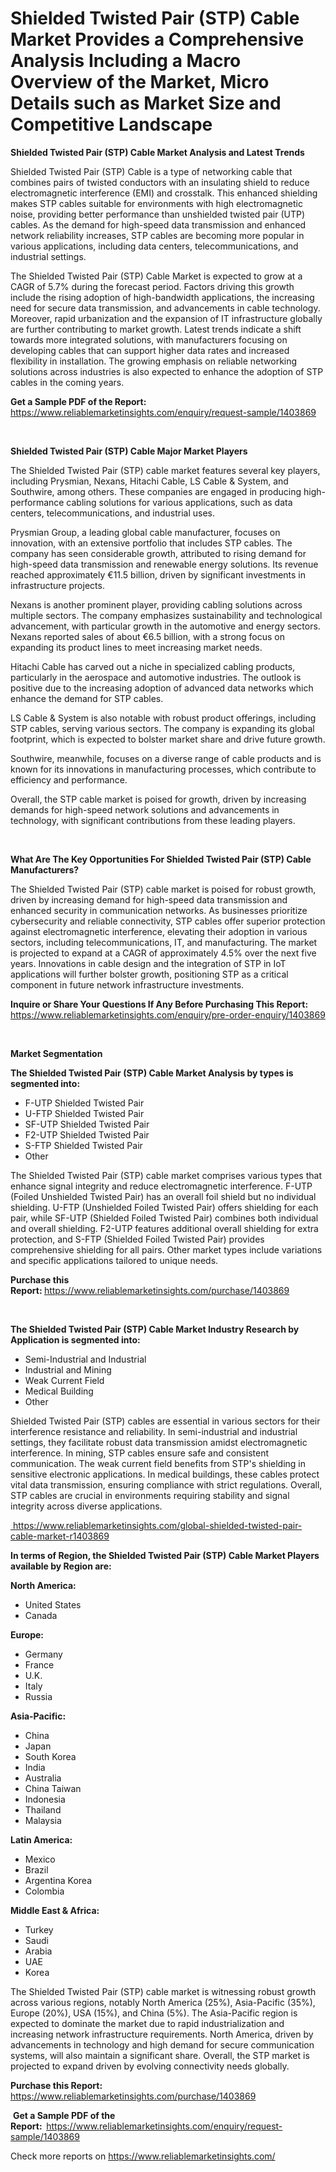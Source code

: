<p><h1>Shielded Twisted Pair (STP) Cable Market Provides a Comprehensive Analysis Including a Macro Overview of the Market, Micro Details such as Market Size and Competitive Landscape</h1></p><p><strong>Shielded Twisted Pair (STP) Cable Market Analysis and Latest Trends</strong></p>
<p><p>Shielded Twisted Pair (STP) Cable is a type of networking cable that combines pairs of twisted conductors with an insulating shield to reduce electromagnetic interference (EMI) and crosstalk. This enhanced shielding makes STP cables suitable for environments with high electromagnetic noise, providing better performance than unshielded twisted pair (UTP) cables. As the demand for high-speed data transmission and enhanced network reliability increases, STP cables are becoming more popular in various applications, including data centers, telecommunications, and industrial settings.</p><p>The Shielded Twisted Pair (STP) Cable Market is expected to grow at a CAGR of 5.7% during the forecast period. Factors driving this growth include the rising adoption of high-bandwidth applications, the increasing need for secure data transmission, and advancements in cable technology. Moreover, rapid urbanization and the expansion of IT infrastructure globally are further contributing to market growth. Latest trends indicate a shift towards more integrated solutions, with manufacturers focusing on developing cables that can support higher data rates and increased flexibility in installation. The growing emphasis on reliable networking solutions across industries is also expected to enhance the adoption of STP cables in the coming years.</p></p>
<p><strong>Get a Sample PDF of the Report:&nbsp;</strong> <a href="https://www.reliablemarketinsights.com/enquiry/request-sample/1403869?utm_campaign=3184&utm_medium=2&utm_source=Github&utm_content=ia&utm_term=28032025&utm_id=shielded-twisted-pair-stp-cable">https://www.reliablemarketinsights.com/enquiry/request-sample/1403869</a></p>
<p>&nbsp;</p>
<p><strong>Shielded Twisted Pair (STP) Cable Major Market Players</strong></p>
<p><p>The Shielded Twisted Pair (STP) cable market features several key players, including Prysmian, Nexans, Hitachi Cable, LS Cable & System, and Southwire, among others. These companies are engaged in producing high-performance cabling solutions for various applications, such as data centers, telecommunications, and industrial uses.</p><p>Prysmian Group, a leading global cable manufacturer, focuses on innovation, with an extensive portfolio that includes STP cables. The company has seen considerable growth, attributed to rising demand for high-speed data transmission and renewable energy solutions. Its revenue reached approximately €11.5 billion, driven by significant investments in infrastructure projects.</p><p>Nexans is another prominent player, providing cabling solutions across multiple sectors. The company emphasizes sustainability and technological advancement, with particular growth in the automotive and energy sectors. Nexans reported sales of about €6.5 billion, with a strong focus on expanding its product lines to meet increasing market needs.</p><p>Hitachi Cable has carved out a niche in specialized cabling products, particularly in the aerospace and automotive industries. The outlook is positive due to the increasing adoption of advanced data networks which enhance the demand for STP cables.</p><p>LS Cable & System is also notable with robust product offerings, including STP cables, serving various sectors. The company is expanding its global footprint, which is expected to bolster market share and drive future growth.</p><p>Southwire, meanwhile, focuses on a diverse range of cable products and is known for its innovations in manufacturing processes, which contribute to efficiency and performance.</p><p>Overall, the STP cable market is poised for growth, driven by increasing demands for high-speed network solutions and advancements in technology, with significant contributions from these leading players.</p></p>
<p>&nbsp;</p>
<p><strong>What Are The Key Opportunities For Shielded Twisted Pair (STP) Cable Manufacturers?</strong></p>
<p><p>The Shielded Twisted Pair (STP) cable market is poised for robust growth, driven by increasing demand for high-speed data transmission and enhanced security in communication networks. As businesses prioritize cybersecurity and reliable connectivity, STP cables offer superior protection against electromagnetic interference, elevating their adoption in various sectors, including telecommunications, IT, and manufacturing. The market is projected to expand at a CAGR of approximately 4.5% over the next five years. Innovations in cable design and the integration of STP in IoT applications will further bolster growth, positioning STP as a critical component in future network infrastructure investments.</p></p>
<p><strong>Inquire or Share Your Questions If Any Before Purchasing This Report:</strong> <a href="https://www.reliablemarketinsights.com/enquiry/pre-order-enquiry/1403869?utm_campaign=3184&utm_medium=2&utm_source=Github&utm_content=ia&utm_term=28032025&utm_id=shielded-twisted-pair-stp-cable">https://www.reliablemarketinsights.com/enquiry/pre-order-enquiry/1403869</a></p>
<p>&nbsp;</p>
<p><strong>Market Segmentation</strong></p>
<p><strong>The Shielded Twisted Pair (STP) Cable Market Analysis by types is segmented into:</strong></p>
<p><ul><li>F-UTP Shielded Twisted Pair</li><li>U-FTP Shielded Twisted Pair</li><li>SF-UTP Shielded Twisted Pair</li><li>F2-UTP Shielded Twisted Pair</li><li>S-FTP Shielded Twisted Pair</li><li>Other</li></ul></p>
<p><p>The Shielded Twisted Pair (STP) cable market comprises various types that enhance signal integrity and reduce electromagnetic interference. F-UTP (Foiled Unshielded Twisted Pair) has an overall foil shield but no individual shielding. U-FTP (Unshielded Foiled Twisted Pair) offers shielding for each pair, while SF-UTP (Shielded Foiled Twisted Pair) combines both individual and overall shielding. F2-UTP features additional overall shielding for extra protection, and S-FTP (Shielded Foiled Twisted Pair) provides comprehensive shielding for all pairs. Other market types include variations and specific applications tailored to unique needs.</p></p>
<p><strong>Purchase this Report:&nbsp;</strong><a href="https://www.reliablemarketinsights.com/purchase/1403869?utm_campaign=3184&utm_medium=2&utm_source=Github&utm_content=ia&utm_term=28032025&utm_id=shielded-twisted-pair-stp-cable">https://www.reliablemarketinsights.com/purchase/1403869</a></p>
<p>&nbsp;</p>
<p><strong>The Shielded Twisted Pair (STP) Cable Market Industry Research by Application is segmented into:</strong></p>
<p><ul><li>Semi-Industrial and Industrial</li><li>Industrial and Mining</li><li>Weak Current Field</li><li>Medical Building</li><li>Other</li></ul></p>
<p><p>Shielded Twisted Pair (STP) cables are essential in various sectors for their interference resistance and reliability. In semi-industrial and industrial settings, they facilitate robust data transmission amidst electromagnetic interference. In mining, STP cables ensure safe and consistent communication. The weak current field benefits from STP's shielding in sensitive electronic applications. In medical buildings, these cables protect vital data transmission, ensuring compliance with strict regulations. Overall, STP cables are crucial in environments requiring stability and signal integrity across diverse applications.</p></p>
<p><a href="https://www.reliablemarketinsights.com/global-shielded-twisted-pair-cable-market-r1403869?utm_campaign=3184&utm_medium=2&utm_source=Github&utm_content=ia&utm_term=28032025&utm_id=shielded-twisted-pair-stp-cable">&nbsp;https://www.reliablemarketinsights.com/global-shielded-twisted-pair-cable-market-r1403869</a></p>
<p><strong>In terms of Region, the Shielded Twisted Pair (STP) Cable Market Players available by Region are:</strong></p>
<p>
    <p> <strong> North America: </strong>
        <ul>
            <li>United States</li>
            <li>Canada</li>
        </ul>
        </p> 
    <p> <strong> Europe: </strong>
        <ul>
            <li>Germany</li>
            <li>France</li>
            <li>U.K.</li>
            <li>Italy</li>
            <li>Russia</li>
        </ul>
        </p> 
    <p> <strong> Asia-Pacific: </strong>
        <ul>
            <li>China</li>
            <li>Japan</li>
            <li>South Korea</li>
            <li>India</li>
            <li>Australia</li>
            <li>China Taiwan</li>
            <li>Indonesia</li>
            <li>Thailand</li>
            <li>Malaysia</li>
        </ul>
        </p> 
    <p> <strong> Latin America: </strong>
        <ul>
            <li>Mexico</li>
            <li>Brazil</li>
            <li>Argentina Korea</li>
            <li>Colombia</li>
        </ul>
        </p> 
    <p> <strong> Middle East & Africa: </strong>
        <ul>
            <li>Turkey</li>
            <li>Saudi</li>
            <li>Arabia</li>
            <li>UAE</li>
            <li>Korea</li>
        </ul>
    </p>
    </p>
<p><p>The Shielded Twisted Pair (STP) cable market is witnessing robust growth across various regions, notably North America (25%), Asia-Pacific (35%), Europe (20%), USA (15%), and China (5%). The Asia-Pacific region is expected to dominate the market due to rapid industrialization and increasing network infrastructure requirements. North America, driven by advancements in technology and high demand for secure communication systems, will also maintain a significant share. Overall, the STP market is projected to expand driven by evolving connectivity needs globally.</p></p>
<p><strong>Purchase this Report: </strong><a href="https://www.reliablemarketinsights.com/purchase/1403869?utm_campaign=3184&utm_medium=2&utm_source=Github&utm_content=ia&utm_term=28032025&utm_id=shielded-twisted-pair-stp-cable">https://www.reliablemarketinsights.com/purchase/1403869</a></p>
<p>&nbsp;<strong>Get a Sample PDF of the Report:&nbsp;&nbsp;</strong><a href="https://www.reliablemarketinsights.com/enquiry/request-sample/1403869?utm_campaign=3184&utm_medium=2&utm_source=Github&utm_content=ia&utm_term=28032025&utm_id=shielded-twisted-pair-stp-cable">https://www.reliablemarketinsights.com/enquiry/request-sample/1403869</a></p>
<p><strong></strong></p>
<p>Check more reports on <a href="https://www.reliablemarketinsights.com/?utm_campaign=3184&utm_medium=2&utm_source=Github&utm_content=ia&utm_term=28032025&utm_id=shielded-twisted-pair-stp-cable">https://www.reliablemarketinsights.com/</a></p>